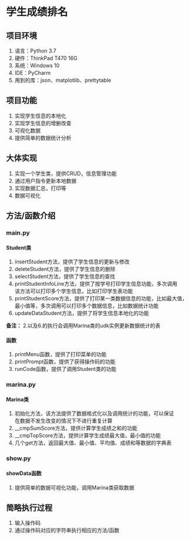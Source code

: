 # 学生成绩排名
## 项目环境
1. 语言：Python 3.7
2. 硬件：ThinkPad T470 16G
3. 系统：Windows 10
4. IDE：PyCharm
4. 用到的库：json、matplotlib、prettytable

## 项目功能
1. 实现学生信息的本地化
2. 实现学生信息的增删改查
3. 可视化数据
4. 提供简单的数据统计分析

## 大体实现
1. 实现一个学生类，提供CRUD，信息管理功能
2. 通过用户指令更新本地数据
3. 实现数据汇总，打印等
4. 数据可视化

## 方法/函数介绍
### main.py
#### Student类
1. insertStudent方法，提供了学生信息的更新与修改
2. deleteStudent方法，提供了学生信息的删除
3. selectStudent方法，提供了学生信息的查找
4. printStudentInfoLine方法，提供了按学号打印学生信息功能，多次调用\
该方法可以打印多个学生信息，比如打印学生表功能
5. printStudentScore方法，提供了打印某一类数据信息的功能，比如最大值，\
最小值等，多次调用可以打印多个数据信息，比如数据统计功能
6. updateDataStudent方法，提供了将学生信息本地化的功能

__备注：__ 2.以及6.的执行会调用Marina类的udk实例更新数据统计的表
#### 函数
1. printMenu函数，提供了打印菜单的功能
2. printPrompt函数，提供了获得操作码的功能
3. runCode函数，提供了调用Student类的功能

### marina.py
#### Marina类
1. 初始化方法，该方法提供了数据格式化以及调用统计的功能，可以保证\
在数据不发生改变的情况下不进行重复计算
2. __cmpSumScore方法，提供计算学生成绩之和的功能
3. __cmpTopScore方法，提供计算学生成绩最大值，最小值的功能
4. 几个get方法，返回最大值、最小值、平均值、成绩和等数据的字典表
    
### show.py
#### showData函数
1. 提供简单的数据可视化功能，调用Marina类获取数据

## 简略执行过程
1. 输入操作码
2. 通过操作码对应的字符串执行相应的方法/函数
